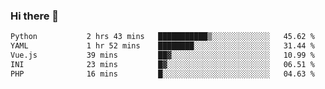 ### Hi there 👋

<!--START_SECTION:waka-->

```txt
Python           2 hrs 43 mins   ███████████▒░░░░░░░░░░░░░   45.62 %
YAML             1 hr 52 mins    ████████░░░░░░░░░░░░░░░░░   31.44 %
Vue.js           39 mins         ██▓░░░░░░░░░░░░░░░░░░░░░░   10.99 %
INI              23 mins         █▓░░░░░░░░░░░░░░░░░░░░░░░   06.51 %
PHP              16 mins         █░░░░░░░░░░░░░░░░░░░░░░░░   04.63 %
```

<!--END_SECTION:waka-->

<!--
**Jonas-VanHaeken/Jonas-VanHaeken** is a ✨ _special_ ✨ repository because its `README.md` (this file) appears on your GitHub profile.

Here are some ideas to get you started:

- 🔭 I’m currently working on ...
- 🌱 I’m currently learning ...
- 👯 I’m looking to collaborate on ...
- 🤔 I’m looking for help with ...
- 💬 Ask me about ...
- 📫 How to reach me: ...
- 😄 Pronouns: ...
- ⚡ Fun fact: ...
-->
